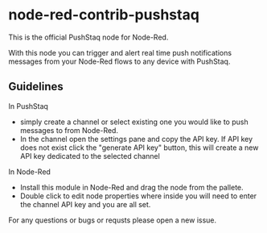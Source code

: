 # node-red-contrib-pushstaq

This is the official PushStaq node for Node-Red.

With this node you can trigger and alert real time push notifications messages from your Node-Red flows to any device with PushStaq.

## Guidelines

In PushStaq

-   simply create a channel or select existing one you would like to push messages to from Node-Red.
-   In the channel open the settings pane and copy the API key. If API key does not exist click the "generate API key" button, this will create a new API key dedicated to the selected channel

In Node-Red

-   Install this module in Node-Red and drag the node from the pallete.
-   Double click to edit node properties where inside you will need to enter the channel API key and you are all set.

For any questions or bugs or requsts please open a new issue.
